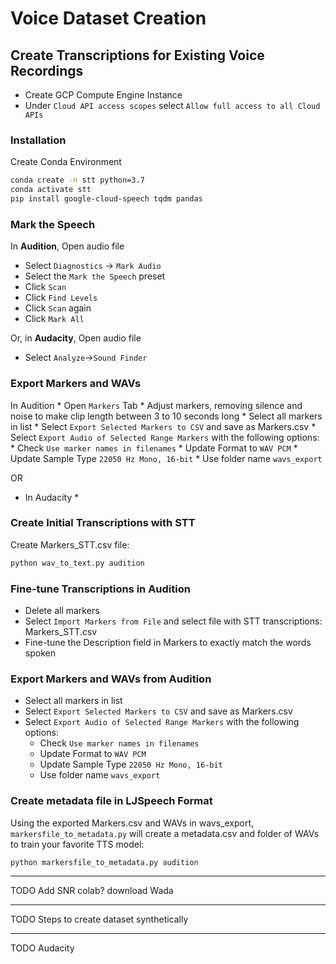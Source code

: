 # Voice Dataset Creation

## Create Transcriptions for Existing Voice Recordings
* Create GCP Compute Engine Instance
* Under `Cloud API access scopes` select `Allow full access to all Cloud APIs`


### Installation
Create Conda Environment

```bash
conda create -n stt python=3.7
conda activate stt
pip install google-cloud-speech tqdm pandas
```

### Mark the Speech
In **Audition**, Open audio file
* Select `Diagnostics` -> `Mark Audio`
* Select the `Mark the Speech` preset
* Click `Scan`
* Click `Find Levels`
* Click `Scan` again
* Click `Mark All`

Or, in **Audacity**, Open audio file
* Select `Analyze`->`Sound Finder`

### Export Markers and WAVs
In Audition
    * Open `Markers` Tab
    * Adjust markers, removing silence and noise to make clip length between 3 to 10 seconds long
    * Select all markers in list
    * Select `Export Selected Markers to CSV` and save as Markers.csv
    * Select `Export Audio of Selected Range Markers` with the following options: 
        * Check `Use marker names in filenames`
        * Update Format to `WAV PCM`
        * Update Sample Type `22050 Hz Mono, 16-bit`
        * Use folder name `wavs_export`

OR

* In Audacity
    * 

### Create Initial Transcriptions with STT
Create Markers_STT.csv file:
```bash
python wav_to_text.py audition
```
### Fine-tune Transcriptions in Audition
* Delete all markers
* Select `Import Markers from File` and select file with STT transcriptions: Markers_STT.csv
* Fine-tune the Description field in Markers to exactly match the words spoken

### Export Markers and WAVs from Audition
* Select all markers in list
* Select `Export Selected Markers to CSV` and save as Markers.csv
* Select `Export Audio of Selected Range Markers` with the following options: 
    * Check `Use marker names in filenames`
    * Update Format to `WAV PCM`
    * Update Sample Type `22050 Hz Mono, 16-bit`
    * Use folder name `wavs_export`

### Create metadata file in LJSpeech Format
Using the exported Markers.csv and WAVs in wavs_export, `markersfile_to_metadata.py` will create a metadata.csv and folder of WAVs to train your favorite TTS model:

```bash
python markersfile_to_metadata.py audition
```


*******
TODO Add SNR colab? download Wada

*****
TODO Steps to create dataset synthetically

****
TODO Audacity 